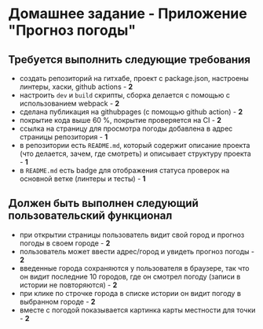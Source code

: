 # Домашнее задание - Приложение "Прогноз погоды"

## Требуется выполнить следующие требования
- создать репозиторий на гитхабе, проект c package.json, настроены линтеры, хаски, github actions - **2**
- настроить `dev` и `build` скрипты, сборка делается с помощью с использованием webpack - **2**
- сделана публикация на githubpages (с помощью github action) - **2**
- покрытие кода выше 60 %, покрытие проверяется на CI - **2**
- ссылка на страницу для просмотра погоды добавлена в адрес страницы репозитория - **1**
- в репозитории есть `README.md`, который содержит описание проекта (что делается, зачем, где смотреть) и описывает структуру проекта - **1**
- в `README.md` есть badge для отображения статуса проверок на основной ветке (линтеры и тесты) - **1**

## Должен быть выполнен следующий пользовательский функционал
- при открытии страницы пользователь видит свой город и прогноз погоды в своем городе - **2**
- пользователь может ввести адрес/город и увидеть прогноз погоды - **2**
- введенные города сохраняются у пользователя в браузере, так что он видит последние 10 городов, где он смотрел погоду (записи в истории не повторяются) - **2**
- при клике по строчке города в списке истории он видит погоду в выбранном городе - **2**
- вместе с погодой показывается картинка карты местности для точки - **2**

## 